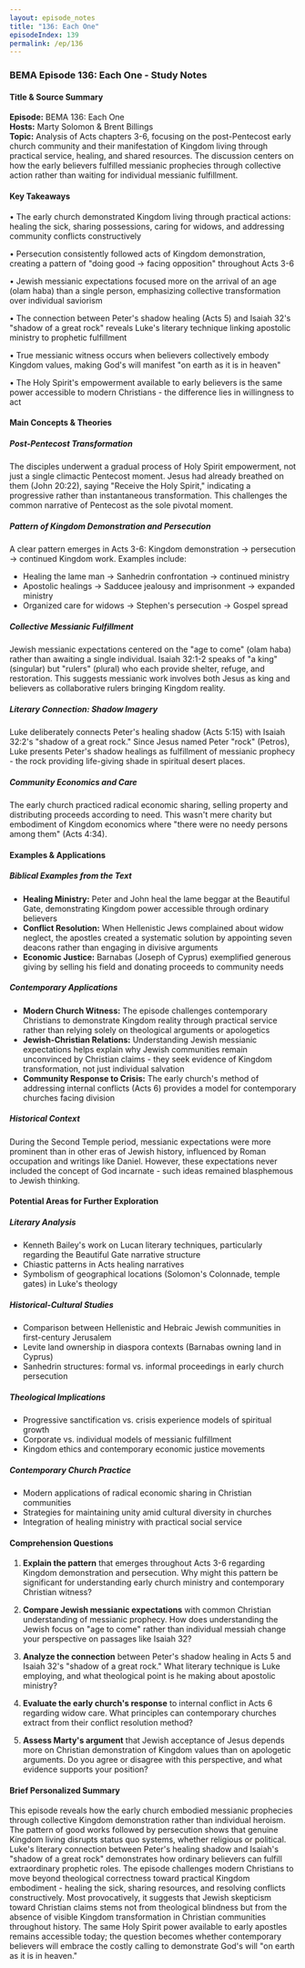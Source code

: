 ```yaml
---
layout: episode_notes
title: "136: Each One"
episodeIndex: 139
permalink: /ep/136
---
```

### BEMA Episode 136: Each One - Study Notes

#### Title & Source Summary

**Episode:** BEMA 136: Each One  
**Hosts:** Marty Solomon & Brent Billings  
**Topic:** Analysis of Acts chapters 3-6, focusing on the post-Pentecost early church community and their manifestation of Kingdom living through practical service, healing, and shared resources. The discussion centers on how the early believers fulfilled messianic prophecies through collective action rather than waiting for individual messianic fulfillment.

#### Key Takeaways

• The early church demonstrated Kingdom living through practical actions: healing the sick, sharing possessions, caring for widows, and addressing community conflicts constructively

• Persecution consistently followed acts of Kingdom demonstration, creating a pattern of "doing good → facing opposition" throughout Acts 3-6

• Jewish messianic expectations focused more on the arrival of an age (olam haba) than a single person, emphasizing collective transformation over individual saviorism

• The connection between Peter's shadow healing (Acts 5) and Isaiah 32's "shadow of a great rock" reveals Luke's literary technique linking apostolic ministry to prophetic fulfillment

• True messianic witness occurs when believers collectively embody Kingdom values, making God's will manifest "on earth as it is in heaven"

• The Holy Spirit's empowerment available to early believers is the same power accessible to modern Christians - the difference lies in willingness to act

#### Main Concepts & Theories

##### Post-Pentecost Transformation

The disciples underwent a gradual process of Holy Spirit empowerment, not just a single climactic Pentecost moment. Jesus had already breathed on them (John 20:22), saying "Receive the Holy Spirit," indicating a progressive rather than instantaneous transformation. This challenges the common narrative of Pentecost as the sole pivotal moment.

##### Pattern of Kingdom Demonstration and Persecution

A clear pattern emerges in Acts 3-6: Kingdom demonstration → persecution → continued Kingdom work. Examples include:

- Healing the lame man → Sanhedrin confrontation → continued ministry
- Apostolic healings → Sadducee jealousy and imprisonment → expanded ministry
- Organized care for widows → Stephen's persecution → Gospel spread

##### Collective Messianic Fulfillment

Jewish messianic expectations centered on the "age to come" (olam haba) rather than awaiting a single individual. Isaiah 32:1-2 speaks of "a king" (singular) but "rulers" (plural) who each provide shelter, refuge, and restoration. This suggests messianic work involves both Jesus as king and believers as collaborative rulers bringing Kingdom reality.

##### Literary Connection: Shadow Imagery

Luke deliberately connects Peter's healing shadow (Acts 5:15) with Isaiah 32:2's "shadow of a great rock." Since Jesus named Peter "rock" (Petros), Luke presents Peter's shadow healings as fulfillment of messianic prophecy - the rock providing life-giving shade in spiritual desert places.

##### Community Economics and Care

The early church practiced radical economic sharing, selling property and distributing proceeds according to need. This wasn't mere charity but embodiment of Kingdom economics where "there were no needy persons among them" (Acts 4:34).

#### Examples & Applications

##### Biblical Examples from the Text

- **Healing Ministry:** Peter and John heal the lame beggar at the Beautiful Gate, demonstrating Kingdom power accessible through ordinary believers
- **Conflict Resolution:** When Hellenistic Jews complained about widow neglect, the apostles created a systematic solution by appointing seven deacons rather than engaging in divisive arguments
- **Economic Justice:** Barnabas (Joseph of Cyprus) exemplified generous giving by selling his field and donating proceeds to community needs

##### Contemporary Applications

- **Modern Church Witness:** The episode challenges contemporary Christians to demonstrate Kingdom reality through practical service rather than relying solely on theological arguments or apologetics
- **Jewish-Christian Relations:** Understanding Jewish messianic expectations helps explain why Jewish communities remain unconvinced by Christian claims - they seek evidence of Kingdom transformation, not just individual salvation
- **Community Response to Crisis:** The early church's method of addressing internal conflicts (Acts 6) provides a model for contemporary churches facing division

##### Historical Context

During the Second Temple period, messianic expectations were more prominent than in other eras of Jewish history, influenced by Roman occupation and writings like Daniel. However, these expectations never included the concept of God incarnate - such ideas remained blasphemous to Jewish thinking.

#### Potential Areas for Further Exploration

##### Literary Analysis

- Kenneth Bailey's work on Lucan literary techniques, particularly regarding the Beautiful Gate narrative structure
- Chiastic patterns in Acts healing narratives
- Symbolism of geographical locations (Solomon's Colonnade, temple gates) in Luke's theology

##### Historical-Cultural Studies

- Comparison between Hellenistic and Hebraic Jewish communities in first-century Jerusalem
- Levite land ownership in diaspora contexts (Barnabas owning land in Cyprus)
- Sanhedrin structures: formal vs. informal proceedings in early church persecution

##### Theological Implications

- Progressive sanctification vs. crisis experience models of spiritual growth
- Corporate vs. individual models of messianic fulfillment
- Kingdom ethics and contemporary economic justice movements

##### Contemporary Church Practice

- Modern applications of radical economic sharing in Christian communities
- Strategies for maintaining unity amid cultural diversity in churches
- Integration of healing ministry with practical social service

#### Comprehension Questions

1. **Explain the pattern** that emerges throughout Acts 3-6 regarding Kingdom demonstration and persecution. Why might this pattern be significant for understanding early church ministry and contemporary Christian witness?

2. **Compare Jewish messianic expectations** with common Christian understanding of messianic prophecy. How does understanding the Jewish focus on "age to come" rather than individual messiah change your perspective on passages like Isaiah 32?

3. **Analyze the connection** between Peter's shadow healing in Acts 5 and Isaiah 32's "shadow of a great rock." What literary technique is Luke employing, and what theological point is he making about apostolic ministry?

4. **Evaluate the early church's response** to internal conflict in Acts 6 regarding widow care. What principles can contemporary churches extract from their conflict resolution method?

5. **Assess Marty's argument** that Jewish acceptance of Jesus depends more on Christian demonstration of Kingdom values than on apologetic arguments. Do you agree or disagree with this perspective, and what evidence supports your position?

#### Brief Personalized Summary

This episode reveals how the early church embodied messianic prophecies through collective Kingdom demonstration rather than individual heroism. The pattern of good works followed by persecution shows that genuine Kingdom living disrupts status quo systems, whether religious or political. Luke's literary connection between Peter's healing shadow and Isaiah's "shadow of a great rock" demonstrates how ordinary believers can fulfill extraordinary prophetic roles. The episode challenges modern Christians to move beyond theological correctness toward practical Kingdom embodiment - healing the sick, sharing resources, and resolving conflicts constructively. Most provocatively, it suggests that Jewish skepticism toward Christian claims stems not from theological blindness but from the absence of visible Kingdom transformation in Christian communities throughout history. The same Holy Spirit power available to early apostles remains accessible today; the question becomes whether contemporary believers will embrace the costly calling to demonstrate God's will "on earth as it is in heaven."
